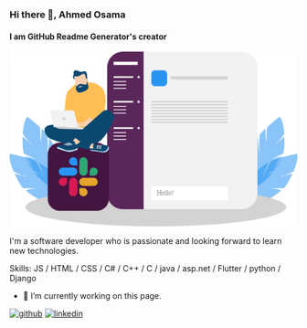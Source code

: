 ### Hi there 👋, Ahmed Osama
#### I am GitHub Readme Generator's creator
![I am GitHub Readme Generator's creator](https://github.com/AhmedOsamaAziz/ahmedosamaaziz/blob/main/slack-slack-com.png)

I'm a software developer who is passionate and looking forward to learn new technologies.

Skills: JS / HTML / CSS / C# / C++ / C / java / asp.net / Flutter / python / Django

- 🔭 I’m currently working on this page. 


[<img src='https://cdn.jsdelivr.net/npm/simple-icons@3.0.1/icons/github.svg' alt='github' height='40'>](https://github.com/ahmedosamaaziz)  [<img src='https://cdn.jsdelivr.net/npm/simple-icons@3.0.1/icons/linkedin.svg' alt='linkedin' height='40'>](https://www.linkedin.com/in/ahmedosamaaziz/)  

